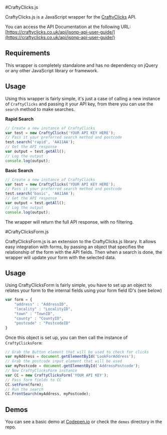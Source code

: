 #CraftyClicks.js

CraftyClicks.js is a JavaScript wrapper for the [CraftyClicks](http://craftyclicks.co.uk) API.

You can access the API Documentation at the following URL: [https://craftyclicks.co.uk/api/jsonp-api-user-guide/](https://craftyclicks.co.uk/api/jsonp-api-user-guide/)

## Requirements

This wrapper is completely standalone and has no dependency on jQuery or any other JavaScript library or framework.

## Usage

Using this wrapper is fairly simple, it's just a case of calling a new instance of `CraftyClicks` and passing it your API key, from there you can use the `search` method to make searches. 

**Rapid Search**

```javascript
// Create a new instance of CraftyClicks
var test = new CraftyClicks('YOUR API KEY HERE');
// Pass it your preferred search method and postcode
test.search('rapid', 'AA11AA');
// Get the API response
var output = test.getAll();
// Log the output
console.log(output);
```

**Basic Search**

```javascript
// Create a new instance of CraftyClicks
var test = new CraftyClicks('YOUR API KEY HERE');
// Pass it your preferred search method and postcode
test.search('basic', 'AA11AA');
// Get the API response
var output = test.getAll();
// Log the output
console.log(output);
```

The wrapper will return the full API response, with no filtering. 

#CraftyClicksForm.js

CraftyClicksForm.js is an extension to the CraftyClicks.js library. It allows easy integration with forms, by passing an object that specifies the relationship of the form with the API fields. Then when a search is done, the wrapper will update your form with the selected data.

## Usage

Using CraftyClicksForm is fairly simple, you have to set up an object to relates your form to the internal fields using your form field ID's (see below)

```javascript
var form = {
    "address" : "AddressID",
    "locality" : "LocalityID",
    "town" : "TownID",
    "county" : "CountyID",
    "postcode" : "PostcodeID"
}
```

Once this object is set up, you can then call the instance of `CraftyClicksForm`:

```javascript
// Grab the Button element that will be used to check for clicks
var myAddress = document.getElementById('LookForAddress');
// Grab the postcode input element that will be used
var myPostcode = document.getElementById('AddressPostcode');
// New CraftyClicksForm instance
var CC = new CraftyClicksForm('YOUR API KEY');
// Pass form fields to CC
CC.setForm(form);
// Run the search
CC.FrontSearch(myAddress, myPostcode);
```

## Demos
You can see a basic demo at [Codepen.io](http://codepen.io/darylldoyle/pen/IjAly/) or check the `demos` directory in the repo.